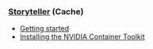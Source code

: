 ### [Storyteller](https://gitlab.com/smoores/storyteller) (Cache)

- [Getting started](https://smoores.gitlab.io/storyteller/docs/getting-started/)  
- [Installing the NVIDIA Container Toolkit](https://docs.nvidia.com/datacenter/cloud-native/container-toolkit/latest/install-guide.html)